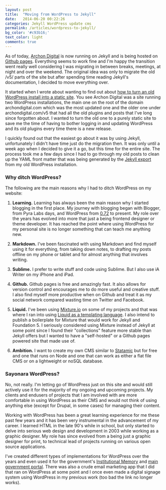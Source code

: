 ```yaml
---
layout: post
title:  "Moving from WordPress to Jekyll"
date:   2014-06-20 00:22:26
categories: Jekyll WordPress update cms
permalink: /articles/wordpress-to-jekyll/
bg_color: '#c93b16;'
text_color: light
comments: true
---
```

As of today, [Archon Digital][1] is now running on Jekyll and is being hosted on [Github pages][2]. Everything seems to work fine and I'm happy the transition went really well considering I was migrating in between breaks, meetings, at night and over the weekend. The original idea was only to migrate the old /v5/ parts of the site but after spending time reading Jekyll's documentation, I decided to move everything over.

It started when I wrote about wanting to find out about [how to turn an old WordPress install into a static site][7]. You see Archon Digital was a site running two WordPress installations, the main one on the root of the domain archondigital.com which was the most updated one and the older one under archondigital.com/v5 that had all the old plugins and posts that I've long since forgotten about. I wanted to turn the old one to a purely static site to save me the time of having to bother logging in and updating WordPress and its old plugins every time there is a new release.

I quickly found out that the easiest go about it was by using Jekyll, unfortunately I didn't have time just do the migration then. It was only until a week ago when I decided to give it a go, but this time for the entire site. The process took me a few days since I had to go through my old posts to clean up the YAML front matter that was being generated by the [Jekyll export][3] from my old WordPress installation.

### Why ditch WordPress?

The following are the main reasons why I had to ditch WordPress on my website:

1.	**Learning.** Learning has always been the main reason why I started blogging in the first place. My journey with blogging began with Blogger, from Pyra Labs days, and WordPress from [0.72][6] to present. My role over the years has evolved into more that just a being frontend designer or theme developer. It has reached the point where using WordPress for my personal site is no longer something that can teach me anything new. 

2. 	**Markdown.** I've been fascinated with using Markdown and find myself using it for everything, from taking down notes, to drafting my posts offline on my phone or tablet and for almost anything that involves writing. 

3. 	**Sublime.** I prefer to write stuff and code using Sublime. But I also use iA Writer on my iPhone and iPad.

4.	**Github.** Github pages is free and amazingly fast. It also allows for version control and encourages me to do more useful and creative stuff. I also find myself more productive when on Github and treat it as my social network compared wasting time on Twitter and Facebook.

5.	**Liquid.** I've been using [Mixture.io][9] on some of my projects and that was where I ran into using [Liquid as a templating language][10]. I also intend to publish a boilerplate for Mixture that would work for Jekyll and Foundation 5. I seriously considered using Mixture instead of Jekyll at some point since I found their "collections" feature more stable than Jekyll offers but I wanted to have a "self-hosted" or a Github pages powered site that made use of.

6.	**Ambition.** I want to create my own CMS similar to [Statamic][8] but for free and one that runs on Node and one that can work as either a flat file CMS or on a lightweight or noSQL database.

### Sayonara WordPress?

No, not really. I'm letting go of WordPress just on this site and would still actively use it for the majority of my ongoing and upcoming projects. My clients and endusers of projects that I am involved with are more comfortable in using WordPress as their CMS and would not think of using anything else (except for Drupal, in some cases) for managing their content.

Working with WordPress has been a great learning experience for me these past few years and it has been very instrumental in the advancement of my career. I learned HTML in the late 90's while in school, but only started to delve into serious web design and development in 2003 while working as a graphic designer. My role has since evolved from a being just a graphic designer for print, to technical lead of projects running on various open source applications. 

I've created different types of implementations for WordPress over the years and even used it for the government's [Institutional Memory][4] and [main government portal][4]. There was also a crude email marketing app that I did that ran on WordPress at some point and I once even made a digital signage system using WordPress in my previous work (too bad the link no longer works). 


[1]: http://archondigital.com
[2]: https://github.com/benbalter/wordpress-to-jekyll-exporter
[3]: https://pages.github.com/
[4]: http://www.gov.ph
[5]: http://malacanang.gov.ph
[6]: http://wordpress.org/news/2003/10/072-final-version-available/
[7]: http://archondigital.com/question-how-to-convert-an-old-wordpress-install-to-a-purely-static-html-website-1737/
[8]: http://www.statamic.com/
[9]: http://mixture.io/
[10]: http://liquidmarkup.org/
